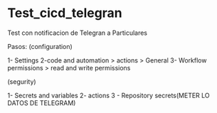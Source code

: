 # Test_cicd_telegran
Test con notificacion de Telegran a Particulares

Pasos:
(configuration) 

1- Settings 
2-code and automation > actions > General
3- Workflow permissions > read and write permissions 

(segurity)

1- Secrets and variables
2- actions
3 - Repository secrets(METER LO DATOS DE TELEGRAM)

